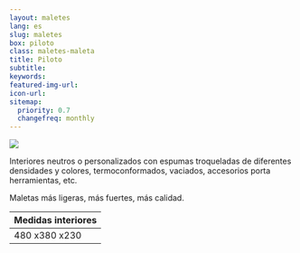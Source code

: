 ```yaml
---
layout: maletes
lang: es
slug: maletes
box: piloto
class: maletes-maleta
title: Piloto
subtitle:
keywords: 
featured-img-url:
icon-url: 
sitemap:
  priority: 0.7
  changefreq: monthly
--- 
```


 	
<p class="text-center"><img src="{{ site.base_url }}/assets/img/01-thumbnail-box-fort-maletes-piloto.jpg"></p>

Interiores neutros o personalizados con espumas troqueladas de diferentes densidades y colores, termoconformados, vaciados, accesorios porta herramientas, etc.

Maletas más ligeras, más fuertes, más calidad.

Medidas interiores|
--- |
480 x380 x230|